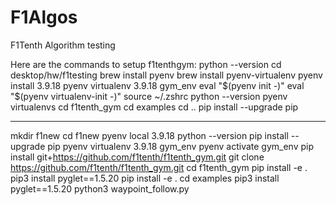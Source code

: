 # F1Algos
F1Tenth Algorithm testing

Here are the commands to setup f1tenthgym: 
python --version 
cd desktop/hw/f1testing 
brew install pyenv 
brew install pyenv-virtualenv 
pyenv install 3.9.18
pyenv virtualenv 3.9.18 gym_env
eval "$(pyenv init -)"
eval "$(pyenv virtualenv-init -)"
source ~/.zshrc
python --version
pyenv virtualenvs
cd f1tenth_gym
cd examples
cd ..
pip install --upgrade pip
_____________
mkdir f1new
cd f1new
pyenv local 3.9.18
python --version
pip install --upgrade pip
pyenv virtualenv 3.9.18 gym_env
pyenv activate gym_env
pip install git+https://github.com/f1tenth/f1tenth_gym.git
git clone https://github.com/f1tenth/f1tenth_gym.git
cd f1tenth_gym
pip install -e .
pip3 install pyglet==1.5.20
pip install -e .
cd examples
pip3 install pyglet==1.5.20
python3 waypoint_follow.py
